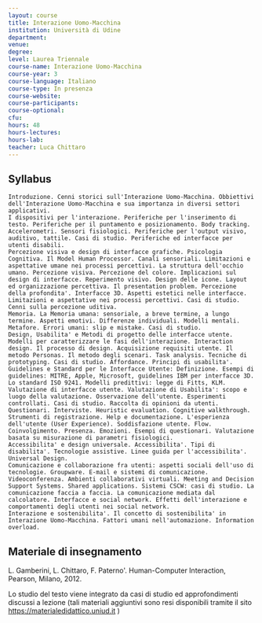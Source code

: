 ```yaml
---
layout: course
title: Interazione Uomo-Macchina
institution: Università di Udine
department: 
venue: 
degree: 
level: Laurea Triennale
course-name: Interazione Uomo-Macchina
course-year: 3
course-language: Italiano
course-type: In presenza
course-website: 
course-participants: 
course-optional: 
cfu: 
hours: 48
hours-lectures: 
hours-lab: 
teacher: Luca Chittaro
---
```



## Syllabus 

    Introduzione. Cenni storici sull'Interazione Uomo-Macchina. Obbiettivi dell'Interazione Uomo-Macchina e sua importanza in diversi settori applicativi.
    I dispositivi per l'interazione. Periferiche per l'inserimento di testo. Periferiche per il puntamento e posizionamento. Body tracking. Accelerometri. Sensori fisiologici. Periferiche per l'output visivo, auditivo, tattile. Casi di studio. Periferiche ed interfacce per utenti disabili.
    Percezione visiva e design di interfacce grafiche. Psicologia Cognitiva. Il Model Human Processor. Canali sensoriali. Limitazioni e aspettative umane nei processi percettivi. La struttura dell'occhio umano. Percezione visiva. Percezione del colore. Implicazioni sul design di interfacce. Reperimento visivo. Design delle icone. Layout ed organizzazione percettiva. Il presentation problem. Percezione della profondita'. Interfacce 3D. Aspetti estetici nelle interfacce. Limitazioni e aspettative nei processi percettivi. Casi di studio. Cenni sulla percezione uditiva.
    Memoria. La Memoria umana: sensoriale, a breve termine, a lungo termine. Aspetti emotivi. Differenze individuali. Modelli mentali. Metafore. Errori umani: slip e mistake. Casi di studio.
    Design, Usabilita' e Metodi di progetto delle interfacce utente. Modelli per caratterizzare le fasi dell'interazione. Interaction design. Il processo di design. Acquisizione requisiti utente. Il metodo Personas. Il metodo degli scenari. Task analysis. Tecniche di prototyping. Casi di studio. Affordance. Principi di usabilita'. Guidelines e Standard per le Interfacce Utente: Definizione. Esempi di guidelines: MITRE, Apple, Microsoft, guidelines IBM per interfacce 3D. Lo standard ISO 9241. Modelli predittivi: legge di Fitts, KLM.
    Valutazione di interfacce utente. Valutazione di Usabilita': scopo e luogo della valutazione. Osservazione dell'utente. Esperimenti controllati. Casi di studio. Raccolta di opinioni da utenti. Questionari. Interviste. Heuristic evaluation. Cognitive walkthrough. Strumenti di registrazione. Help e documentazione. L'esperienza dell'utente (User Experience). Soddisfazione utente. Flow. Coinvolgimento. Presenza. Emozioni. Esempi di questionari. Valutazione basata su misurazione di parametri fisiologici.
    Accessibilita' e design universale. Accessibilita'. Tipi di disabilita'. Tecnologie assistive. Linee guida per l'accessibilita'. Universal Design.
    Comunicazione e collaborazione fra utenti: aspetti sociali dell'uso di tecnologie. Groupware. E-mail e sistemi di comunicazione. Videoconferenza. Ambienti collaborativi virtuali. Meeting and Decision Support Systems. Shared applications. Sistemi CSCW: casi di studio. La comunicazione faccia a faccia. La comunicazione mediata dal calcolatore. Interfacce e social network. Effetti dell'interazione e comportamenti degli utenti nei social network.
    Interazione e sostenibilita'. Il concetto di sostenibilita' in Interazione Uomo-Macchina. Fattori umani nell'automazione. Information overload.


## Materiale di insegnamento 
L. Gamberini, L. Chittaro, F. Paterno'. Human-Computer Interaction, Pearson, Milano, 2012.

Lo studio del testo viene integrato da casi di studio ed approfondimenti discussi a lezione (tali materiali aggiuntivi sono resi disponibili tramite il sito https://materialedidattico.uniud.it )
